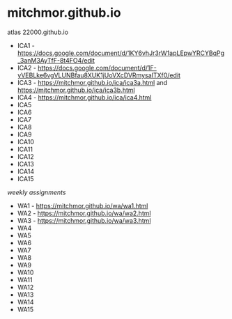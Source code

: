 # mitchmor.github.io

atlas 22000.github.io
- ICA1 - https://docs.google.com/document/d/1KY6vhJr3rW1apLEpwYRCYBqPg_3anM3AyTfF-8t4FO4/edit
- ICA2 - https://docs.google.com/document/d/1F-yVEBLke6vgVLUNBfau8XUK1jUoVXcDVRmysaITXf0/edit
- ICA3 - https://mitchmor.github.io/ica/ica3a.html and https://mitchmor.github.io/ica/ica3b.html
- ICA4 - https://mitchmor.github.io/ica/ica4.html
- ICA5
- ICA6
- ICA7
- ICA8
- ICA9
- ICA10
- ICA11
- ICA12
- ICA13
- ICA14
- ICA15

*weekly assignments*

- WA1 - https://mitchmor.github.io/wa/wa1.html
- WA2 - https://mitchmor.github.io/wa/wa2.html
- WA3 - https://mitchmor.github.io/wa/wa3.html
- WA4
- WA5
- WA6
- WA7
- WA8
- WA9
- WA10
- WA11
- WA12
- WA13
- WA14
- WA15
